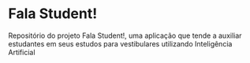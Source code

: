 # Fala Student!

Repositório do projeto Fala Student!, uma aplicação que tende a auxiliar estudantes em seus estudos para vestibulares utilizando Inteligência Artificial